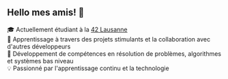 ## Hello mes amis! 👋
🎓 Actuellement étudiant à la [42 Lausanne](https://www.42lausanne.ch/)  
🚀 Apprentissage à travers des projets stimulants et la collaboration avec d'autres développeurs  
🧠 Développement de compétences en résolution de problèmes, algorithmes et systèmes bas niveau  
💡 Passionné par l'apprentissage continu et la technologie

